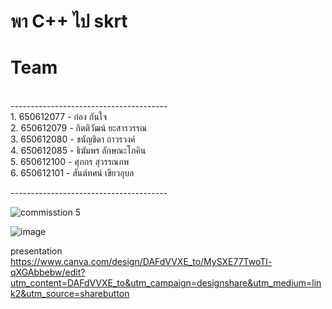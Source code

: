 # พา C++ ไป skrt
<h1>Team</h1> <br>
---------------------------------------<br>
1. 650612077 - ก๋อง กันใจ         <br>
2. 650612079 - กิตติวัฒน์ ยะสารวรรณ   <br>
3. 650612080 - ชนัญชิดา ถาวรวงค์    <br>
4. 650612085 - ธิฆัมพร ลักษณะโภคิน <br>
5. 650612100 - ศุภกร สุวรรณภพ   <br>
6. 650612101 - สันต์ทศน์ เขียวอุบล  <br>

---------------------------------------<br>

![commisstion 5](https://play-lh.googleusercontent.com/HDvcBYx8o2RqTeviL40N_HyP-ccg68LH9Sa1MN_sEkxI8cOKwRYWS3XrEda38PolbT0)
>
<!-- BLOG-POST-LIST:START -->
<!-- BLOG-POST-LIST:END -->

![image](https://user-images.githubusercontent.com/120199524/226091596-3c76d909-7cad-44aa-9753-9f7be6b44c56.png)



presentation <br>
https://www.canva.com/design/DAFdVVXE_to/MySXE77TwoTl-qXGAbbebw/edit?utm_content=DAFdVVXE_to&utm_campaign=designshare&utm_medium=link2&utm_source=sharebutton

